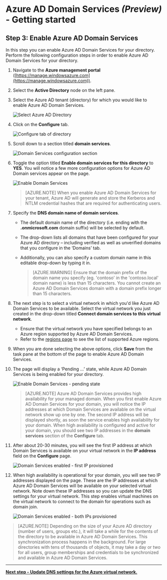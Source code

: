 ﻿<properties
	pageTitle="Azure Active Directory Domain Services preview: Getting Started | Microsoft Azure"
	description="Getting started with Azure Active Directory Domain Services"
	services="active-directory-ds"
	documentationCenter=""
	authors="mahesh-unnikrishnan"
	manager="udayh"
	editor="inhenk"/>

<tags
	ms.service="active-directory-ds"
	ms.workload="identity"
	ms.tgt_pltfrm="na"
	ms.devlang="na"
	ms.topic="article"
	ms.date="10/16/2015"
	ms.author="maheshu"/>

# Azure AD Domain Services *(Preview)* - Getting started

## Step 3: Enable Azure AD Domain Services
In this step you can enable Azure AD Domain Services for your directory. Perform the following configuration steps in order to enable Azure AD Domain Services for your directory.

1. Navigate to the **Azure management portal** ([https://manage.windowsazure.com](https://manage.windowsazure.com)).
2. Select the **Active Directory** node on the left pane.
3. Select the Azure AD tenant (directory) for which you would like to enable Azure AD Domain Services.

    ![Select Azure AD Directory](./media/active-directory-domain-services-getting-started/select-aad-directory.png)

4. Click on the **Configure** tab.

    ![Configure tab of directory](./media/active-directory-domain-services-getting-started/configure-tab.png)

5. Scroll down to a section titled **domain services**.

    ![Domain Services configuration section](./media/active-directory-domain-services-getting-started/domain-services-configuration.png)

6. Toggle the option titled **Enable domain services for this directory** to **YES**. You will notice a few more configuration options for Azure AD Domain services appear on the page.

    ![Enable Domain Services](./media/active-directory-domain-services-getting-started/enable-domain-services.png)

    > [AZURE.NOTE] When you enable Azure AD Domain Services for your tenant, Azure AD will generate and store the Kerberos and NTLM credential hashes that are required for authenticating users.

7. Specify the **DNS domain name of domain services**.
   - The default domain name of the directory (i.e. ending with the **.onmicrosoft.com** domain suffix) will be selected by default.
   - The drop-down lists all domains that have been configured for your Azure AD directory – including verified as well as unverified domains that you configure in the ‘Domains’ tab.
   - Additionally, you can also specify a custom domain name in this editable drop-down by typing it in.

     > [AZURE.WARNING] Ensure that the domain prefix of the domain name you specify (eg. 'contoso' in the 'contoso.local' domain name) is less than 15 characters. You cannot create an Azure AD Domain Services domain with a domain prefix longer than 15 characters.

8. The next step is to select a virtual network in which you'd like Azure AD Domain Services to be available. Select the virtual network you just created in the drop-down titled **Connect domain services to this virtual network**.
   - Ensure that the virtual network you have specified belongs to an Azure region supported by Azure AD Domain Services.
   - Refer to the [regions page](active-directory-ds-regions.md) to see the list of supported Azure regions.

9. When you are done selecting the above options, click **Save** from the task pane at the bottom of the page to enable Azure AD Domain Services.
10. The page will display a ‘Pending …’ state, while Azure AD Domain Services is being enabled for your directory.

    ![Enable Domain Services - pending state](./media/active-directory-domain-services-getting-started/enable-domain-services-pendingstate.png)

    > [AZURE.NOTE] Azure AD Domain Services provides high availability for your managed domain. When you first enable Azure AD Domain Services for your domain, you will notice the IP addresses at which Domain Services are available on the virtual network show up one by one. The second IP address will be displayed shortly, as soon the service enables high availability for your domain. When high availability is configured and active for your domain, you should see two IP addresses in the **domain services** section of the **Configure** tab.

11. After about 20-30 minutes, you will see the first IP address at which Domain Services is available on your virtual network in the **IP address** field on the **Configure** page.

    ![Domain Services enabled - first IP provisioned](./media/active-directory-domain-services-getting-started/domain-services-enabled-firstdc-available.png)

12. When high availability is operational for your domain, you will see two IP addresses displayed on the page. These are the IP addresses at which Azure AD Domain Services will be available on your selected virtual network. Note down these IP addresses so you can update the DNS settings for your virtual network. This step enables virtual machines on the virtual network to connect to the domain for operations such as domain join.

    ![Domain Services enabled - both IPs provisioned](./media/active-directory-domain-services-getting-started/domain-services-enabled-bothdcs-available.png)

> [AZURE.NOTE] Depending on the size of your Azure AD directory (number of users, groups etc.), it will take a while for the contents of the directory to be available in Azure AD Domain Services. This synchronization process happens in the background. For large directories with tens of thousands of objects, it may take a day or two for all users, group memberships and credentials to be synchronized and available in Azure AD Domain Services.


---
[**Next step - Update DNS settings for the Azure virtual network.**](active-directory-ds-getting-started-dns.md)

